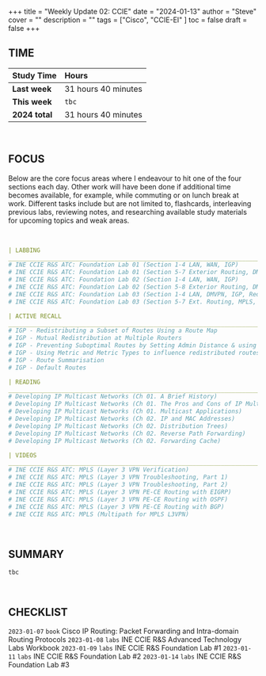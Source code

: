 +++
title = "Weekly Update 02: CCIE"
date = "2024-01-13"
author = "Steve"
cover = ""
description = ""
tags = ["Cisco", "CCIE-EI" ]
toc = false
draft = false
+++

## TIME

| Study Time     | Hours               |
|:---------------|:--------------------|
| **Last week**  | 31 hours 40 minutes |
| **This week**  | ```tbc```           |
| **2024 total** | 31 hours 40 minutes |

&nbsp;

## FOCUS 

Below are the core focus areas where I endeavour to hit one of the four sections each day. Other work will have been done if additional time becomes available, for example, while commuting or on lunch break at work. Different tasks include but are not limited to, flashcards, interleaving previous labs, reviewing notes, and researching available study materials for upcoming topics and weak areas.

&nbsp;

```YAML
| LABBING 
___________________________________________________________________________________________________
# INE CCIE R&S ATC: Foundation Lab 01 (Section 1-4 LAN, WAN, IGP)
# INE CCIE R&S ATC: Foundation Lab 01 (Section 5-7 Exterior Routing, DMVPN, IPv6)
# INE CCIE R&S ATC: Foundation Lab 02 (Section 1-4 LAN, WAN, IGP)
# INE CCIE R&S ATC: Foundation Lab 02 (Section 5-8 Exterior Routing, DMVPN, MPLS, IPv6)
# INE CCIE R&S ATC: Foundation Lab 03 (Section 1-4 LAN, DMVPN, IGP, Redistribution)
# INE CCIE R&S ATC: Foundation Lab 03 (Section 5-7 Ext. Routing, MPLS, IPv6)

| ACTIVE RECALL
___________________________________________________________________________________________________
# IGP - Redistributing a Subset of Routes Using a Route Map
# IGP - Mutual Redistribution at Multiple Routers 
# IGP - Preventing Suboptimal Routes by Setting Admin Distance & using Route Tags
# IGP - Using Metric and Metric Types to influence redistributed routes 
# IGP - Route Summarisation
# IGP - Default Routes

| READING 
___________________________________________________________________________________________________
# Developing IP Multicast Networks (Ch 01. A Brief History)
# Developing IP Multicast Networks (Ch 01. The Pros and Cons of IP Multicast)
# Developing IP Multicast Networks (Ch 01. Multicast Applications)
# Developing IP Multicast Networks (Ch 02. IP and MAC Addresses)
# Developing IP Multicast Networks (Ch 02. Distribution Trees)
# Developing IP Multicast Networks (Ch 02. Reverse Path Forwarding)
# Developing IP Multicast Networks (Ch 02. Forwarding Cache)

| VIDEOS 
___________________________________________________________________________________________________
# INE CCIE R&S ATC: MPLS (Layer 3 VPN Verification)
# INE CCIE R&S ATC: MPLS (Layer 3 VPN Troubleshooting, Part 1)
# INE CCIE R&S ATC: MPLS (Layer 3 VPN Troubleshooting, Part 2)
# INE CCIE R&S ATC: MPLS (Layer 3 VPN PE-CE Routing with EIGRP)
# INE CCIE R&S ATC: MPLS (Layer 3 VPN PE-CE Routing with OSPF)
# INE CCIE R&S ATC: MPLS (Layer 3 VPN PE-CE Routing with BGP)
# INE CCIE R&S ATC: MPLS (Multipath for MPLS L3VPN)
```
&nbsp;

## SUMMARY 

```tbc```

&nbsp;

## CHECKLIST

```2023-01-07``` ```book``` Cisco IP Routing: Packet Forwarding and Intra-domain Routing Protocols
```2023-01-08``` ```labs``` INE CCIE R&S Advanced Technology Labs Workbook
```2023-01-09``` ```labs``` INE CCIE R&S Foundation Lab #1
```2023-01-11``` ```labs``` INE CCIE R&S Foundation Lab #2
```2023-01-14``` ```labs``` INE CCIE R&S Foundation Lab #3
